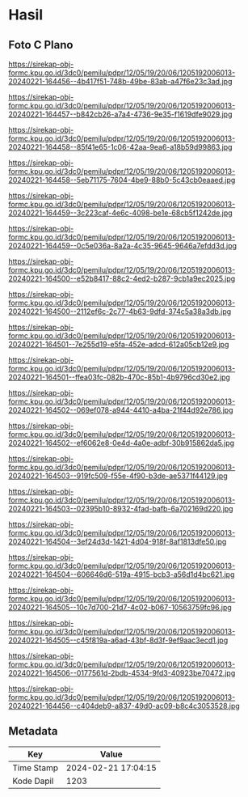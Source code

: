 # Hasil

## Foto C Plano

https://sirekap-obj-formc.kpu.go.id/3dc0/pemilu/pdpr/12/05/19/20/06/1205192006013-20240221-164456--4b417f51-748b-49be-83ab-a47f6e23c3ad.jpg

https://sirekap-obj-formc.kpu.go.id/3dc0/pemilu/pdpr/12/05/19/20/06/1205192006013-20240221-164457--b842cb26-a7a4-4736-9e35-f1619dfe9029.jpg

https://sirekap-obj-formc.kpu.go.id/3dc0/pemilu/pdpr/12/05/19/20/06/1205192006013-20240221-164458--85f41e65-1c06-42aa-9ea6-a18b59d99863.jpg

https://sirekap-obj-formc.kpu.go.id/3dc0/pemilu/pdpr/12/05/19/20/06/1205192006013-20240221-164458--5eb71175-7604-4be9-88b0-5c43cb0eaaed.jpg

https://sirekap-obj-formc.kpu.go.id/3dc0/pemilu/pdpr/12/05/19/20/06/1205192006013-20240221-164459--3c223caf-4e6c-4098-be1e-68cb5f1242de.jpg

https://sirekap-obj-formc.kpu.go.id/3dc0/pemilu/pdpr/12/05/19/20/06/1205192006013-20240221-164459--0c5e036a-8a2a-4c35-9645-9646a7efdd3d.jpg

https://sirekap-obj-formc.kpu.go.id/3dc0/pemilu/pdpr/12/05/19/20/06/1205192006013-20240221-164500--e52b8417-88c2-4ed2-b287-9cb1a9ec2025.jpg

https://sirekap-obj-formc.kpu.go.id/3dc0/pemilu/pdpr/12/05/19/20/06/1205192006013-20240221-164500--2112ef6c-2c77-4b63-9dfd-374c5a38a3db.jpg

https://sirekap-obj-formc.kpu.go.id/3dc0/pemilu/pdpr/12/05/19/20/06/1205192006013-20240221-164501--7e255d19-e5fa-452e-adcd-612a05cb12e9.jpg

https://sirekap-obj-formc.kpu.go.id/3dc0/pemilu/pdpr/12/05/19/20/06/1205192006013-20240221-164501--ffea03fc-082b-470c-85b1-4b9796cd30e2.jpg

https://sirekap-obj-formc.kpu.go.id/3dc0/pemilu/pdpr/12/05/19/20/06/1205192006013-20240221-164502--069ef078-a944-4410-a4ba-21f44d92e786.jpg

https://sirekap-obj-formc.kpu.go.id/3dc0/pemilu/pdpr/12/05/19/20/06/1205192006013-20240221-164502--ef6062e8-0e4d-4a0e-adbf-30b915862da5.jpg

https://sirekap-obj-formc.kpu.go.id/3dc0/pemilu/pdpr/12/05/19/20/06/1205192006013-20240221-164503--919fc509-f55e-4f90-b3de-ae5371f44129.jpg

https://sirekap-obj-formc.kpu.go.id/3dc0/pemilu/pdpr/12/05/19/20/06/1205192006013-20240221-164503--02395b10-8932-4fad-bafb-6a702169d220.jpg

https://sirekap-obj-formc.kpu.go.id/3dc0/pemilu/pdpr/12/05/19/20/06/1205192006013-20240221-164504--3ef24d3d-1421-4d04-918f-8af1813dfe50.jpg

https://sirekap-obj-formc.kpu.go.id/3dc0/pemilu/pdpr/12/05/19/20/06/1205192006013-20240221-164504--606646d6-519a-4915-bcb3-a56d1d4bc621.jpg

https://sirekap-obj-formc.kpu.go.id/3dc0/pemilu/pdpr/12/05/19/20/06/1205192006013-20240221-164505--10c7d700-21d7-4c02-b067-10563759fc96.jpg

https://sirekap-obj-formc.kpu.go.id/3dc0/pemilu/pdpr/12/05/19/20/06/1205192006013-20240221-164505--c45f819a-a6ad-43bf-8d3f-9ef9aac3ecd1.jpg

https://sirekap-obj-formc.kpu.go.id/3dc0/pemilu/pdpr/12/05/19/20/06/1205192006013-20240221-164506--0177561d-2bdb-4534-9fd3-40923be70472.jpg

https://sirekap-obj-formc.kpu.go.id/3dc0/pemilu/pdpr/12/05/19/20/06/1205192006013-20240221-164456--c404deb9-a837-49d0-ac09-b8c4c3053528.jpg


## Metadata

| Key        | Value               |
| ---------- | ------------------- |
| Time Stamp | 2024-02-21 17:04:15 |
| Kode Dapil | 1203                |



